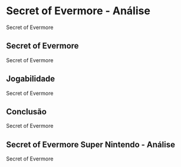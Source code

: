 ---
---

# Secret of Evermore - Análise

Secret of Evermore

## Secret of Evermore

Secret of Evermore

## Jogabilidade

Secret of Evermore

## Conclusão

Secret of Evermore

## Secret of Evermore Super Nintendo - Análise

Secret of Evermore
